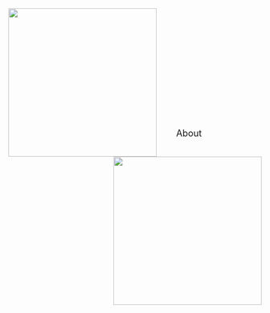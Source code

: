 
<img src="https://drive.google.com/uc?id=18-0B2PgvkLfwN0j12sCgQwpix_puvOOI" width="295" height="295" align="left" border-radius="25px;"> 
<img src="https://drive.google.com/uc?id=1YFgcOg6EGSH3q_m4MO3eqgFQgYKo1MCO" width="295" height="295" align="right" border="0" style="border-style: none;"> 
<br /> <br /> <br /> <br /> <br /> <br /> <br /> <br /> <br /> <br /> <br /> <br /> <br /> <br /> 
<font size="4">&emsp;&emsp;About</font>








<!-- 
<font size="4">About</font> <br /> 
<font size="2">Learn more about Yan</font>
<t style="font-size:20px">About <br /> 
Learn more about Yan <br /> 
Learn more &#8594;</p> 

## Focus
<p style="font-size:20px">Yan's research mainly focuses on the following three science questions: <br />  -->



